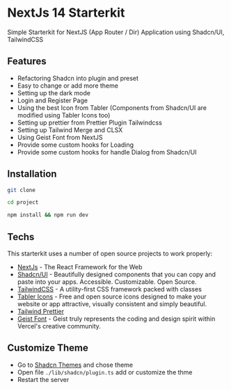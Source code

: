 # NextJs 14 Starterkit

Simple Starterkit for NextJS (App Router / Dir) Application using Shadcn/UI, TailwindCSS

## Features

-   Refactoring Shadcn into plugin and preset
-   Easy to change or add more theme
-   Setting up the dark mode
-   Login and Register Page
-   Using the best Icon from Tabler (Components from Shadcn/UI are modified using Tabler Icons too)
-   Setting up prettier from Prettier Plugin Tailwindcss
-   Setting up Tailwind Merge and CLSX
-   Using Geist Font from NextJS
-   Provide some custom hooks for Loading
-   Provide some custom hooks for handle Dialog from Shadcn/UI

## Installation

```bash
git clone

cd project

npm install && npm run dev
```

## Techs

This starterkit uses a number of open source projects to work properly:

-   [NextJs](https://nextjs.org/) - The React Framework for the Web
-   [Shadcn/UI](https://ui.shadcn.com/) - Beautifully designed components that you can copy and paste into your apps. Accessible. Customizable. Open Source.
-   [TailwindCSS](https://tailwindcss.com) - A utility-first CSS framework packed with classes
-   [Tabler Icons](https://tabler.io/icons) - Free and open source icons designed to make your website or app attractive, visually consistent and simply beautiful.
-   [Tailwind Prettier](https://github.com/tailwindlabs/prettier-plugin-tailwindcss)
-   [Geist Font](https://vercel.com/font) - Geist truly represents the coding and design spirit within Vercel's creative community.

## Customize Theme

-   Go to [Shadcn Themes](https://ui.shadcn.com/themes) and chose theme
-   Open file `./lib/shadcn/plugin.ts` add or customize the thme
-   Restart the server
